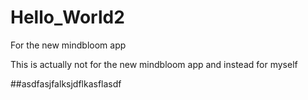 # Hello_World2
For the new mindbloom app


This is actually not for the new mindbloom app and instead for myself

##asdfasjfalksjdflkasflasdf